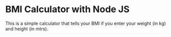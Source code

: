 # BMI Calculator with Node JS
 This is a simple calculator that tells your BMI if you enter your weight (in kg) and height (in mtrs). 

